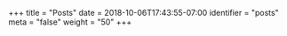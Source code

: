 +++
title = "Posts"
date = 2018-10-06T17:43:55-07:00
identifier = "posts"
meta = "false"
weight = "50"
+++
